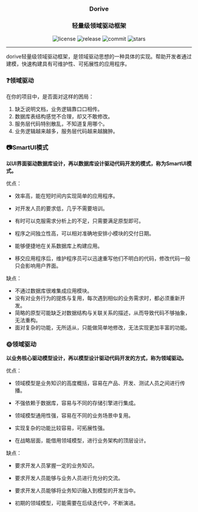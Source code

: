 <h3 align="center">Dorive</h3>
<h3 align="center">轻量级领域驱动框架</h3>
<p align="center">
  <img src="https://img.shields.io/github/license/chentaoah/dorive" alt="license">
  <img src="https://img.shields.io/github/v/release/chentaoah/dorive?display_name=tag&include_prereleases" alt="release">
  <img src="https://img.shields.io/github/commit-activity/y/chentaoah/dorive" alt="commit">
  <img src="https://img.shields.io/github/stars/chentaoah/dorive?color=%231890FF&style=flat-square" alt="stars">
</p>
<hr/>

dorive轻量级领域驱动框架，是领域驱动思想的一种具体的实现。帮助开发者通过建模，快速构建具有可维护性、可拓展性的应用程序。

### ❓领域驱动

在你的项目中，是否面对这样的困局：

1. 缺乏说明文档，业务逻辑靠口口相传。
2. 数据库表结构感觉不合理，却又不敢修改。
3. 服务层代码特别散乱，不知道复用哪个。
4. 业务逻辑越来越多，服务层代码越来越臃肿。

### 📷SmartUI模式

**以UI界面驱动数据库设计，再以数据库设计驱动代码开发的模式，称为SmartUI模式。**

优点：

- 效率高，能在短时间内实现简单的应用程序。

- 对开发人员的要求低，几乎不需要培训。

- 有时可以克服需求分析上的不足，只需要满足原型即可。

- 程序之间独立性高，可以相对准确地安排小模块的交付日期。

- 能够便捷地在关系数据库上构建应用。

- 移交应用程序后，维护程序员可以迅速重写他们不明白的代码，修改代码一般只会影响用户界面。

缺点：

- 不通过数据库很难集成应用模块。
- 没有对业务行为的提炼与复用，每次遇到相似的业务需求时，都必须重新开发。
- 简略的原型可能缺乏对数据结构与关联关系的描述，从而导致代码不够抽象，无法重构。
- 面对复杂的功能，无所适从，只能做简单地修改，无法实现更加丰富的功能。


### 🌞领域驱动

**以业务核心驱动模型设计，再以模型设计驱动代码开发的方式，称为领域驱动。**

优点：

- 领域模型是业务知识的高度概括，容易在产品、开发、测试人员之间进行传播。
  
- 不强依赖于数据库，容易与不同的存储引擎进行集成。
  
- 领域模型通用性强，容易在不同的业务场景中复用。
  
- 实现复杂的功能比较容易，可拓展性强。
  
- 在战略层面，能借用领域模型，进行业务架构的顶层设计。

缺点：

- 要求开发人员掌握一定的业务知识。

- 要求开发人员能够与业务人员进行充分的交流。

- 要求开发人员能够将业务知识融入到模型的开发当中。

- 初期的领域模型，可能需要在后续迭代中，不断演进。

